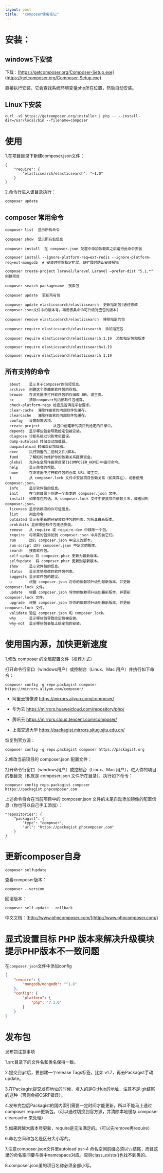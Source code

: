 ```yaml
---
layout: post
title:  "composer使用笔记"
---
```


# 安装：

## windows下安装

下载：[https://getcomposer.org/Composer-Setup.exe](https://getcomposer.org/Composer-Setup.exe)

直接执行安装，它会查找系统环境变量php所在位置，然后自动安装。

## Linux下安装

	curl -sS https://getcomposer.org/installer | php -- --install-dir=/usr/local/bin --filename=composer


# 使用

1.在项目目录下新建composer.json文件：

	{
	    "require": {
	        "elasticsearch/elasticsearch": "~1.0"
	    }
	}

2.命令行进入该目录执行：

	composer update

## composer 常用命令

	composer list  显示所有命令
	
	composer show  显示所有包信息
	
	composer install  在 composer.json 配置中添加依赖库之后运行此命令安装

	composer install --ignore-platform-req=ext-redis --ignore-platform-req=ext-mongodb  # 安装时排除指定扩展，缺扩展时防止安装报错
	
	composer create-project laravel/laravel Laravel –prefer-dist "5.1.*"  创建项目
	
	composer search packagename  搜索包
	
	composer update  更新所有包
	
	composer update elasticsearch/elasticsearch  更新指定包(通过修改composer.json文件中的版本号，再用该条命令可升级对应包的版本)
	
	composer remove elasticsearch/elasticsearch  移除指定的包
	
	composer require elasticsearch/elasticsearch  添加指定包
	
	composer require elasticsearch/elasticsearch:1.19  添加指定包和版本
	
	composer require elasticsearch/elasticsearch=1.19
	
	composer require elasticsearch/elasticsearch 1.19

## 所有支持的命令

```
  about    显示关于composer的简短信息。
  archive  创建这个作曲家软件包的存档。
  browse   在浏览器中打开软件包的存储库 URL 或主页。
  cc       清除composer的内部软件包缓存。
  check-platform-reqs 检查是否满足平台要求。
  clear-cache  清除作曲家的内部软件包缓存。
  clearcache   清除作曲家的内部软件包缓存。
  config   设置配置选项。
  create-project      从包中创建新的项目到给定的目录中。
  depends  显示哪些包会导致给定包被安装。
  diagnose 诊断系统以识别常见错误。
  dump-autoload 转储自动加载器。
  dumpautoload 转储自动加载器。
  exec     执行销售的二进制文件/脚本。
  fund     了解如何为维护你的依赖关系提供资金。
  global   允许在全局作曲家目录($COMPOSER_HOME)中运行命令。
  help     显示命令的帮助。
  home     在浏览器中打开软件包的仓库 URL 或主页。
  i        从 composer.lock 文件中安装项目依赖关系（如果存在），或者使用 composer.json。
  info     显示软件包的信息。
  init     在当前目录下创建一个基本的 composer.json 文件。
  install  如果存在的话，从 composer.lock 文件中安装项目依赖关系，或者回到 composer.json。
  licenses 显示依赖项的许可证信息。
  list     列出命令
  outdated 显示有更新的已安装软件包的列表，包括其最新版本。
  prohibits 显示哪些软件包无法安装。
  remove   从 require 或 require-dev 中移除一个包。
  require  将所需的包添加到 composer.json 中并安装它们。
  run      运行 composer.json 中定义的脚本。
  run-script 运行 composer.json 中定义的脚本。
  search   搜索软件包。
  self-update 将 composer.phar 更新为最新版本。
  selfupdate  将 composer.phar 更新到最新版本。
  show     显示软件包的信息。
  status   显示本地修改的软件包列表。
  suggests 显示软件包的建议。
  u        根据 composer.json 将你的依赖项升级到最新版本，并更新 composer.lock 文件。
  update   根据 composer.json 将你的依赖项升级到最新版本，并更新 composer.lock 文件。
  upgrade  根据 composer.json 将你的依赖项升级到最新版本，并更新 composer.lock 文件。
  validate 验证 composer.json 和 composer.lock。
  why      显示哪些包导致给定包被安装。
  why-not  显示哪些包会阻止给定包的安装。
```

# 使用国内源，加快更新速度

1.修改 composer 的全局配置文件（推荐方式）

打开命令行窗口（windows用户）或控制台（Linux、Mac 用户）并执行如下命令：

	composer config -g repo.packagist composer https://mirrors.aliyun.com/composer/

- 阿里云镜像源 https://mirrors.aliyun.com/composer/

- 华为云 https://mirrors.huaweicloud.com/repository/php/

- 腾讯云 https://mirrors.cloud.tencent.com/composer/

- 上海交通大学 https://packagist.mirrors.sjtug.sjtu.edu.cn/

恢复到官方源：

	composer config -g repo.packagist composer https://packagist.org

2.修改当前项目的 composer.json 配置文件：

打开命令行窗口（windows用户）或控制台（Linux、Mac 用户），进入你的项目的根目录（也就是 composer.json 文件所在目录），执行如下命令：

	composer config repo.packagist composer https://packagist.phpcomposer.com

上述命令将会在当前项目中的 composer.json 文件的末尾自动添加镜像的配置信息（你也可以自己手工添加）：

	"repositories": {
	    "packagist": {
	        "type": "composer",
	        "url": "https://packagist.phpcomposer.com"
	    }
	}


# 更新composer自身

	composer selfupdate

查看composer版本：

	composer --version

回滚版本：

	composer self-update --rollback

中文文档：[http://www.phpcomposer.com/](http://www.phpcomposer.com/)


# 显式设置目标 PHP 版本来解决升级模块提示PHP版本不一致问题

在`composer.json`文件中添加config

```json
{
    "require": {
        "mongodb/mongodb": "^1.8"
    },
    "config": {
        "platform": {
            "php": "7.1.0"
        }
    }
}
```



# 发布包

发布包注意事项

1.src目录下的文件名和类名保持一致。

2.提交到git后，要创建一个release  Tags标签，比如 v1.7，再去Packagist手动update。

3.在Packagist提交发布地址的时候，填入的是GitHub的地址，注意不是.git结尾的这种（否则会报CSRF错误）。

4.发布完包后Packagist的国内索引需要一定时间才能更新，所以不能马上通过composer require更新包。（可以通过切换到官方源，并清除本地缓存 composer clearcache 来处理）

5.如果跨越大版本号更新，require是无法满足的。（可以先remove再require）

6.命名空间和包名是区分大小写的。

7.注意composer.json文件里autoload psr-4 命名空间前缀必须以`\\`结尾，而且这里的命名空间要与类中namespace对应。否则class_exists()也找不到类的。

8.composer.json里的项目名称必须全部小写。

